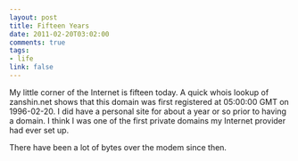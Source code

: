 ```yaml
--- 
layout: post
title: Fifteen Years
date: 2011-02-20T03:02:00
comments: true
tags:
- life
link: false
---
```

My little corner of the Internet is fifteen today. A quick whois lookup of zanshin.net shows that this domain was first registered at 05:00:00 GMT on 1996-02-20. I did have a personal site for about a year or so prior to having a domain. I think I was one of the first private domains my Internet provider had ever set up.

There have been a lot of bytes over the modem since then.

